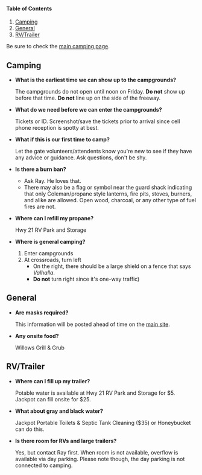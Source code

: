 #### Table of Contents

1. [Camping](#camping)
2. [General](#general)
3. [RV/Trailer](#rvtrailer)

Be sure to check the [main camping page](https://www.sherwoodforestfaire.com/camping).

## Camping

* **What is the earliest time we can show up to the campgrounds?**

    The campgrounds do not open until noon on Friday. **Do not** show up before that time. **Do not** line up on the side of the freeway.

* **What do we need before we can enter the campgrounds?**

    Tickets or ID. Screenshot/save the tickets prior to arrival since cell phone reception is spotty at best.

* **What if this is our first time to camp?**

    Let the gate volunteers/attendents know you're new to see if they have any advice or guidance. Ask questions, don't be shy.

* **Is there a burn ban?**
    
    - Ask Ray. He loves that.
    - There may also be a flag or symbol near the guard shack indicating that only Coleman/propane style lanterns, fire pits, stoves, burners, and alike are allowed. Open wood, charcoal, or any other type of fuel fires are not.

* **Where can I refill my propane?**

    Hwy 21 RV Park and Storage

* **Where is general camping?**

    1. Enter campgrounds
    2. At crossroads, turn left
        - On the right, there should be a large shield on a fence that says *Valhalla*.
        - **Do not** turn right since it's one-way traffic)

## General

* **Are masks required?**

    This information will be posted ahead of time on the [main site](https://www.sherwoodforestfaire.com/).

* **Any onsite food?**

    Willows Grill & Grub

## RV/Trailer

* **Where can I fill up my trailer?**

    Potable water is available at Hwy 21 RV Park and Storage for $5. Jackpot can fill onsite for $25.

* **What about gray and black water?**

    Jackpot Portable Toilets & Septic Tank Cleaning ($35) or Honeybucket can do this.

* **Is there room for RVs and large trailers?**

    Yes, but contact Ray first. When room is not available, overflow is available via day parking. Please note though, the day parking is not connected to camping.
